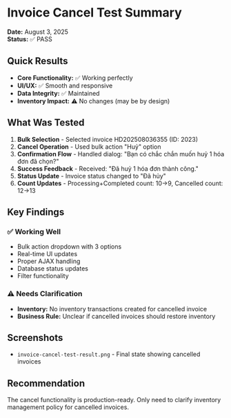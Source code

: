 # Invoice Cancel Test Summary

**Date:** August 3, 2025  
**Status:** ✅ PASS  

## Quick Results

- **Core Functionality:** ✅ Working perfectly
- **UI/UX:** ✅ Smooth and responsive
- **Data Integrity:** ✅ Maintained
- **Inventory Impact:** ⚠️ No changes (may be by design)

## What Was Tested

1. **Bulk Selection** - Selected invoice HD202508036355 (ID: 2023)
2. **Cancel Operation** - Used bulk action "Huỷ" option
3. **Confirmation Flow** - Handled dialog: "Bạn có chắc chắn muốn huỷ 1 hóa đơn đã chọn?"
4. **Success Feedback** - Received: "Đã huỷ 1 hóa đơn thành công."
5. **Status Update** - Invoice status changed to "Đã hủy"
6. **Count Updates** - Processing+Completed count: 10→9, Cancelled count: 12→13

## Key Findings

### ✅ Working Well
- Bulk action dropdown with 3 options
- Real-time UI updates
- Proper AJAX handling
- Database status updates
- Filter functionality

### ⚠️ Needs Clarification
- **Inventory:** No inventory transactions created for cancelled invoice
- **Business Rule:** Unclear if cancelled invoices should restore inventory

## Screenshots
- `invoice-cancel-test-result.png` - Final state showing cancelled invoices

## Recommendation
The cancel functionality is production-ready. Only need to clarify inventory management policy for cancelled invoices.
